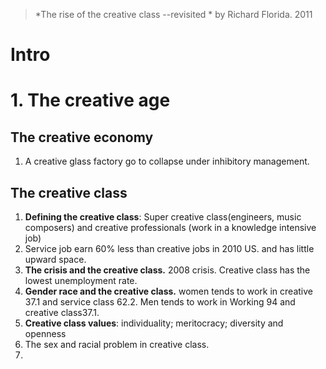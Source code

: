 > *The rise of the creative class --revisited *  by Richard Florida. 2011

# Intro

# 1. The creative age
## The creative economy
1.  A creative glass factory go to collapse under inhibitory management.
## The creative class
1. **Defining the creative class**: Super creative class(engineers, music composers) and creative professionals (work in a knowledge intensive job)
2. Service job earn 60% less than creative jobs in 2010 US. and has little upward space.
3. **The crisis and the creative class.** 2008  crisis. Creative class has the lowest unemployment rate.
4. **Gender race and the creative class.** women tends to work in creative 37.1 and service class 62.2. Men tends to work in Working 94 and creative class37.1.
5. **Creative class values**: individuality; meritocracy; diversity and openness
6. The sex and racial problem in creative class.
7. 
<!--stackedit_data:
eyJoaXN0b3J5IjpbNDU2NTg5MjA4LC0xMTEzMzY4NzI2LDg5Nz
M0ODQ5MCwtMTY2ODY1MDE2MCw5NjgzOTI2OTEsMTM4MTM4NTA4
MiwtMTEyMDM0MSwxMzA5MDg5MjM4LDE0NjQ1MTgyMSwzNzgxOT
MwMzYsLTIwNzE5NjgyMTFdfQ==
-->